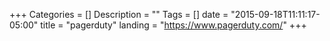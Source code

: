 +++
Categories = []
Description = ""
Tags = []
date = "2015-09-18T11:11:17-05:00"
title = "pagerduty"
landing = "https://www.pagerduty.com/"
+++
